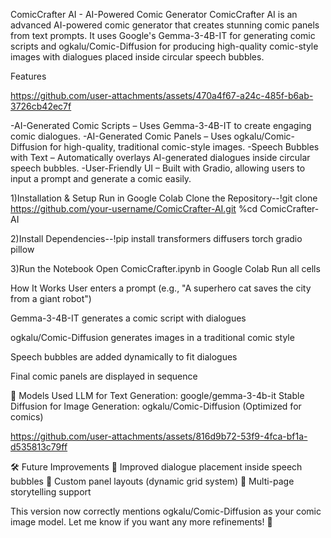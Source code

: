 ComicCrafter AI - AI-Powered Comic Generator
ComicCrafter AI is an advanced AI-powered comic generator that creates stunning comic panels from text prompts. It uses Google's Gemma-3-4B-IT for generating comic scripts and ogkalu/Comic-Diffusion for producing high-quality comic-style images with dialogues placed inside circular speech bubbles.

Features

https://github.com/user-attachments/assets/470a4f67-a24c-485f-b6ab-3726cb42ec7f


-AI-Generated Comic Scripts – Uses Gemma-3-4B-IT to create engaging comic dialogues.
-AI-Generated Comic Panels – Uses ogkalu/Comic-Diffusion for high-quality, traditional comic-style images.
-Speech Bubbles with Text – Automatically overlays AI-generated dialogues inside circular speech bubbles.
-User-Friendly UI – Built with Gradio, allowing users to input a prompt and generate a comic easily.

1)Installation & Setup
Run in Google Colab
Clone the Repository--!git clone https://github.com/your-username/ComicCrafter-AI.git
%cd ComicCrafter-AI

2)Install Dependencies--!pip install transformers diffusers torch gradio pillow

3)Run the Notebook
Open ComicCrafter.ipynb in Google Colab
Run all cells

How It Works
User enters a prompt (e.g., "A superhero cat saves the city from a giant robot")

Gemma-3-4B-IT generates a comic script with dialogues

ogkalu/Comic-Diffusion generates images in a traditional comic style

Speech bubbles are added dynamically to fit dialogues

Final comic panels are displayed in sequence

📢 Models Used
LLM for Text Generation: google/gemma-3-4b-it
Stable Diffusion for Image Generation: ogkalu/Comic-Diffusion (Optimized for comics)


https://github.com/user-attachments/assets/816d9b72-53f9-4fca-bf1a-d535813c79ff


🛠️ Future Improvements
🔹 Improved dialogue placement inside speech bubbles
🔹 Custom panel layouts (dynamic grid system)
🔹 Multi-page storytelling support 

This version now correctly mentions ogkalu/Comic-Diffusion as your comic image model. Let me know if you want any more refinements! 🚀
